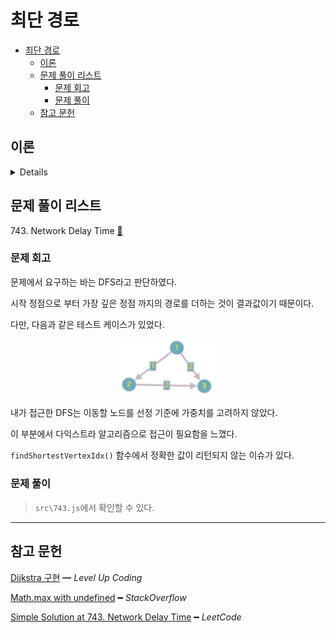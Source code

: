 # 최단 경로

- [최단 경로](#최단-경로)
  - [이론](#이론)
  - [문제 풀이 리스트](#문제-풀이-리스트)
    - [문제 회고](#문제-회고)
    - [문제 풀이](#문제-풀이)
  - [참고 문헌](#참고-문헌)

## 이론

<details>
<br/>

다음 예시 사진을 구현해보았다.

<img width="50%" src="assets/dijkstra.png"/>

그래프는 인접 행렬을 사용하였다.

    {
      'A': [0, 4, 1, Infinity, Infinity],
      'B': [Infinity, 0, Infinity, Infinity, 4],
      'C': [Infinity, 2, 0, 4, Infinity],
      'D': [Infinity, Infinity, Infinity, 0, 4],
      'E': [Infinity, Infinity, Infinity, Infinity, 0]
    }

그래프에서 A를 시작 정점으로 E를 목표 정점이라고 하였을 때,

최단 경로 알고리즘은 대표적으로 2가지가 있다.

- 다익스트라 알고리즘    

    a. 3가지 배열 자료구조가 필요하다.

        - 시작 정점에서 모든 정점까지 최단 경로를 저장하는 배열.

              distances = [ 0, 3, 1, 5, 7 ] 

        - 방문한 정점을 기억하는 배열.

              visited = [ true, true, true, true, true ]

        - 바로 이전 정점을 저장하는 배열.

          이전 정점을 따라 시작 정점까지 가면 거쳐온 정점을 파악할 수 있다.

              parents = [ 'A', 'C', undefined, 'C', 'B' ]

    b. 루프를 돌면서, 간선의 가중치에 따라 최단 경로가 되는 정점을 갱신한다.

    동작과정은 [링크](https://slides.com/kimyongki/deck-2a92f9/fullscreen)에서 확인하자.

- 플로이드 알고리즘      
  
    1. 인접 행렬을 3중 반복 하는 루프로 구성된다.
    2. 지금까지 알고 있던 최단 경로에서 정점 `i → j`
    3. k를 거치는 것이 (정점 `i → k → j`) 최단 경로라면, 인접 행렬의 값을 바꿔준다.

</details>

## 문제 풀이 리스트

<!-- <details> -->
<summary>743. Network Delay Time
  <a href="https://leetcode.com/problems/network-delay-time/">👊</a>
</summary>

### 문제 회고

문제에서 요구하는 바는 DFS라고 판단하였다.

시작 정점으로 부터 가장 깊은 정점 까지의 경로를 더하는 것이 결과값이기 때문이다.

다만, 다음과 같은 테스트 케이스가 있었다.

<center><img width="30%" src="assets/743.jpg"/></center>

내가 접근한 DFS는 이동할 노드를 선정 기준에 가중치를 고려하지 않았다.

이 부분에서 다익스트라 알고리즘으로 접근이 필요함을 느꼈다.

<dl><dt>
<code>findShortestVertexIdx()</code> 함수에서 정확한 값이 리턴되지 않는 이슈가 있다.
</dt></dl>

### 문제 풀이

> `src\743.js`에서 확인할 수 있다.

</details>

<hr/>

## 참고 문헌

[Dijkstra 구현](https://levelup.gitconnected.com/finding-the-shortest-path-in-javascript-dijkstras-algorithm-8d16451eea34) ━ *Level Up Coding*

[Math.max with undefined](https://stackoverflow.com/questions/12957405/math-max-and-math-min-nan-on-undefined-entry) ━ *StackOverflow*

[Simple Solution at 743. Network Delay Time](https://leetcode.com/problems/network-delay-time/discuss/1561144/Java-Solution-and-JavaScript-Solution) ━ *LeetCode*